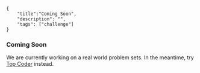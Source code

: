 ```javax-snippet
{
    "title":"Coming Soon",
    "description": "",
    "tags": ["challenge"]
}
```
### Coming Soon
We are currently working on a real world problem sets. In the meantime, try [Top Coder](https://community.topcoder.com/tc?module=ProblemArchive) instead.
